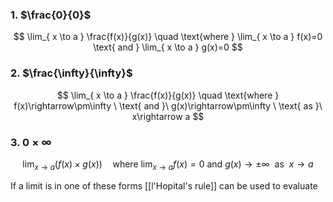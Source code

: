 ### 1. $\frac{0}{0}$

$$
\lim_{ x \to a } \frac{f(x)}{g(x)} \quad \text{where } \lim_{ x \to a } f(x)=0 \text{ and } \lim_{ x \to a } g(x)=0
$$

### 2. $\frac{\infty}{\infty}$ 

$$
\lim_{ x \to a } \frac{f(x)}{g(x)} \quad \text{where } f(x)\rightarrow\pm\infty \ \text{ and }\  g(x)\rightarrow\pm\infty \ \text{ as }\ x\rightarrow a
$$

### 3. $0\times \infty$

$$
\lim_{ x \to a } (f(x)\times g(x)) \quad \text{where } \lim_{ x \to a } f(x)=0 \text{ and } g(x)\rightarrow \pm\infty \ \text{ as } \ x\rightarrow a
$$

If a limit is in one of these forms [[l'Hopital's rule]] can be used to evaluate